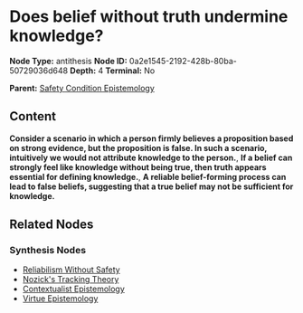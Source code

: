 # Does belief without truth undermine knowledge?

**Node Type:** antithesis
**Node ID:** 0a2e1545-2192-428b-80ba-50729036d648
**Depth:** 4
**Terminal:** No

**Parent:** [Safety Condition Epistemology](safety-condition-epistemology-synthesis-18e6f69c-6c74-4a0c-92b8-d4672f9b4587.md)

## Content

**Consider a scenario in which a person firmly believes a proposition based on strong evidence, but the proposition is false. In such a scenario, intuitively we would not attribute knowledge to the person.**, **If a belief can strongly feel like knowledge without being true, then truth appears essential for defining knowledge.**, **A reliable belief-forming process can lead to false beliefs, suggesting that a true belief may not be sufficient for knowledge.**

## Related Nodes

### Synthesis Nodes

- [Reliabilism Without Safety](reliabilism-without-safety-synthesis-ee2d3a53-5122-4a28-b2a0-763778a8acd6.md)
- [Nozick's Tracking Theory](nozicks-tracking-theory-synthesis-ba6c7803-a191-4c2e-a86c-abb421858f15.md)
- [Contextualist Epistemology](contextualist-epistemology-synthesis-8b70942a-c41e-4651-a826-de51f7f66567.md)
- [Virtue Epistemology](virtue-epistemology-synthesis-b39ef681-b42e-40a4-b4cf-66fbb124dfa8.md)
